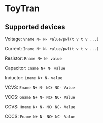 # ToyTran

## Supported devices
Voltage: `Vname N+ N- value/pwl(t v t v ...)`

Current: `Iname N+ N- value/pwl(t v t v ...)`

Resistor: `Rname N+ N- value`

Capacitor: `Cname N+ N- value`

Inductor: `Lname N+ N- value`

VCVS: `Ename N+ N- NC+ NC- Value`

VCCS: `Gname N+ N- NC+ NC- Value`

CCVS: `Hname N+ N- NC+ NC- Value`

CCCS: `Fname N+ N- NC+ NC- Value`
